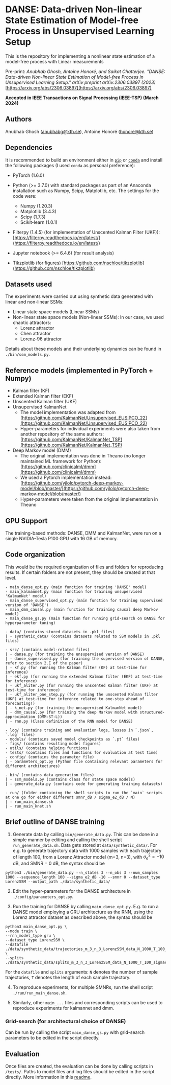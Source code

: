 # DANSE: Data-driven Non-linear State Estimation of Model-free Process in Unsupervised Learning Setup

This is the repository for implementing a nonlinear state estimation of a model-free process with Linear measurements 

Pre-print: *Anubhab Ghosh, Antoine Honoré, and Saikat Chatterjee. "DANSE: Data-driven Non-linear State Estimation of Model-free Process in Unsupervised Learning Setup." arXiv preprint arXiv:2306.03897 (2023)* [https://arxiv.org/abs/2306.03897](https://arxiv.org/abs/2306.03897)

**Accepted in IEEE Transactions on Signal Processing (IEEE-TSP) (March 2024)**

## Authors
Anubhab Ghosh (anubhabg@kth.se), Antoine Honoré (honore@kth.se)

## Dependencies 
It is recommended to build an environment either in [`pip`](https://packaging.python.org/en/latest/guides/installing-using-pip-and-virtual-environments/) or [`conda`](https://packaging.python.org/en/latest/guides/installing-using-pip-and-virtual-environments/) and install the following packages (I used `conda` as personal preference):
- PyTorch (1.6.0)
- Python (>= 3.7.0) with standard packages as part of an Anaconda installation such as Numpy, Scipy, Matplotlib, etc. The settings for the code were:
    - Numpy (1.20.3)
    - Matplotlib (3.4.3)
    - Scipy (1.7.3)
    - Scikit-learn (1.0.1)

- Filterpy (1.4.5) (for implementation of Unscented Kalman Filter (UKF)): [https://filterpy.readthedocs.io/en/latest/](https://filterpy.readthedocs.io/en/latest/)
- Jupyter notebook (>= 6.4.6) (for result analysis)
- Tikzplotlib (for figures) [https://github.com/nschloe/tikzplotlib](https://github.com/nschloe/tikzplotlib)

## Datasets used 

The experiments were carried out using synthetic data generated with linear and non-linear SSMs:

- Linear state space models (Linear SSMs)
- Non-linear state space models (Non-linear SSMs): In our case, we used chaotic attractors:
    - Lorenz attractor 
    - Chen attractor
    - Lorenz-96 attractor

Details about these models and their underlying dynamics can be found in `./bin/ssm_models.py`. 

## Reference models (implemented in PyTorch + Numpy)

- Kalman filter (KF)
- Extended Kalman filter (EKF)
- Unscented Kalman filter (UKF)
- Unsupervised KalmanNet
    - The model implementation was adapted from [https://github.com/KalmanNet/Unsupervised_EUSIPCO_22](https://github.com/KalmanNet/Unsupervised_EUSIPCO_22)
    - Hyper-parameters for individual experiments were also taken from another repository of the same authors: [https://github.com/KalmanNet/KalmanNet_TSP](https://github.com/KalmanNet/KalmanNet_TSP)
- Deep Markov model (DMM)
    - The original implementation was done in Theano (no longer maintained ML framework for Python): [https://github.com/clinicalml/dmm](https://github.com/clinicalml/dmm)
    - We used a Pytorch implementation instead: [https://github.com/yjlolo/pytorch-deep-markov-model/blob/master/](https://github.com/yjlolo/pytorch-deep-markov-model/blob/master/)
    - Hyper-parameters were taken from the original implementation in Theano

## GPU Support

The training-based methods: DANSE, DMM and KalmanNet, were run on a single NVIDIA-Tesla P100 GPU with 16 GB of memory. 

## Code organization
This would be the required organization of files and folders for reproducing results. If certain folders are not present, they should be created at that level.

````
- main_danse_opt.py (main function for training 'DANSE' model)
- main_kalmannet.py (main function for training unsupervised 'KalmanNet' model)
- main_danse_supervised_opt.py (main function for training supervised version of 'DANSE')
- main_dmm_causal.py (main function for training causal deep Markov model)
- main_danse_gs.py (main function for running grid-search on DANSE for hyperparameter tuning)

- data/ (contains stored datasets in .pkl files)
| - synthetic_data/ (contains datasets related to SSM models in .pkl files)

- src/ (contains model-related files)
| - danse.py (for training the unsupervised version of DANSE)
| - danse_supervised.py (for training the supervised version of DANSE, refer to section 2.E of the paper)
| - kf.py (for running the Kalman filter (KF) at test-time for inference)
| - ekf.py (for running the extended Kalman filter (EKF) at test-time for inference)
| - ukf_aliter.py (for running the unscented Kalman filter (UKF) at test-time for inference)
| - ukf_aliter_one_step.py (for running the unscented Kalman filter (UKF) at test-time for inference related to one-step ahead of forecasting!)
| - k_net.py (for training the unsupervised KalmanNet model)
| - dmm_causal.py (for training the deep Markov model with structured-approximation (DMM-ST-L))
| - rnn.py (Class definition of the RNN model for DANSE)

- log/ (contains training and evaluation logs, losses in `.json`, `.log` files)
- models/ (contains saved model checkpoints as `.pt` files)
- figs/ (contains resulting model figures)
- utils/ (contains helping functions)
- tests/ (contains files and functions for evaluation at test time)
- config/ (contains the parameter file)
| - parameters_opt.py (Python file containing relevant parameters for different architectures)

- bin/ (contains data generation files)
| - ssm_models.py (contains class for state space models)
| - generate_data.py (contains code for generating training datasets)

- run/ (folder containing the shell scripts to run the `main` scripts at one go for either different smnr_dB / sigma_e2_dB / N)
| - run_main_danse.sh 
| - run_main_knet.sh
````

## Brief outline of DANSE training

1. Generate data by calling `bin/generate_data.py`. This can be done in a simple manner by editing and calling the shell script `run_generate_data.sh`. Data gets stored at `data/synthetic_data/`. For e.g. to generate trajectory data with 1000 samples with each trajectory of length 100, from a Lorenz Attractor model (m=3, n=3), with $\sigma_{e}^{2}= -10$ dB, and $\text{SMNR}$ = $0$ dB, the syntax should be 
````
python3 ./bin/generate_data.py --n_states 3 --n_obs 3 --num_samples 1000 --sequence_length 100 --sigma_e2_dB -10 --smnr 0 --dataset_type LorenzSSM --output_path ./data/synthetic_data/
````
2. Edit the hyper-parameters for the DANSE architecture in `./config/parameters_opt.py`.

3. Run the training for DANSE by calling `main_danse_opt.py`.  E.g. to run a DANSE model employing a GRU architecture as the RNN, using the Lorenz attractor dataset as described above, the syntax should be 
```
python3 main_danse_opt.py \
--mode train \
--rnn_model_type gru \
--dataset_type LorenzSSM \
--datafile ./data/synthetic_data/trajectories_m_3_n_3_LorenzSSM_data_N_1000_T_100_sigmae2_-10.0dB_smnr_0.0dB.pkl \
--splits ./data/synthetic_data/splits_m_3_n_3_LorenzSSM_data_N_1000_T_100_sigmae2_-10.0dB_smnr_0.0dB.pkl
```
For the `datafile` and `splits` arguments:
`N` denotes the number of sample trajectories, `T` denotes the length of each sample trajectory. 

4. To reproduce experiments, for multiple SMNRs, run the shell script `./run/run_main_danse.sh`.

5. Similarly, other `main_...` files and corresponding scripts can be used to reproduce experiments for kalmannet and dmm.


### Grid-search (for architectural choice of DANSE)

Can be run by calling the script `main_danse_gs.py` with grid-search parameters to be edited in the script directly. 

## Evaluation

Once files are created, the evaluation can be done by calling scripts in `/tests/`. Paths to model files and log files should be edited in the script directly. 
More information in this [readme](https://github.com/anubhabghosh/danse_jrnl/blob/main/tests/readme.md).
